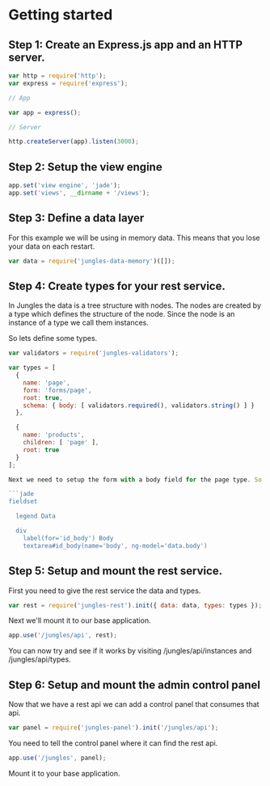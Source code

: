 # Getting started

## Step 1: Create an Express.js app and an HTTP server.

```js
var http = require('http');
var express = require('express');

// App

var app = express();

// Server

http.createServer(app).listen(3000);
```

## Step 2: Setup the view engine

```js
app.set('view engine', 'jade');
app.set('views', __dirname + '/views');
```

## Step 3: Define a data layer

For this example we will be using in memory data. This means that you lose your data on each restart.

```js
var data = require('jungles-data-memory')([]);
```

## Step 4: Create types for your rest service.

In Jungles the data is a tree structure with nodes. The nodes are created by a type which defines the structure of the node. Since the node is an instance of a type we call them instances.

So lets define some types.

```js
var validators = require('jungles-validators');

var types = [
  {
    name: 'page',
    form: 'forms/page',
    root: true,
    schema: { body: [ validators.required(), validators.string() ] }
  },

  {
    name: 'products',
    children: [ 'page' ],
    root: true
  }
];

Next we need to setup the form with a body field for the page type. So in your view directory create a director called forms and add the following jade markup to page.jade.

```jade
fieldset

  legend Data

  div
    label(for='id_body') Body
    textarea#id_body(name='body', ng-model='data.body')
```

## Step 5: Setup and mount the rest service.

First you need to give the rest service the data and types.

```js
var rest = require('jungles-rest').init({ data: data, types: types });
```

Next we'll mount it to our base application.

```js
app.use('/jungles/api', rest);
```

You can now try and see if it works by visiting /jungles/api/instances and /jungles/api/types.


## Step 6: Setup and mount the admin control panel

Now that we have a rest api we can add a control panel that consumes that api.

```js
var panel = require('jungles-panel').init('/jungles/api');
```

You need to tell the control panel where it can find the rest api.

```js
app.use('/jungles', panel);
```

Mount it to your base application.
